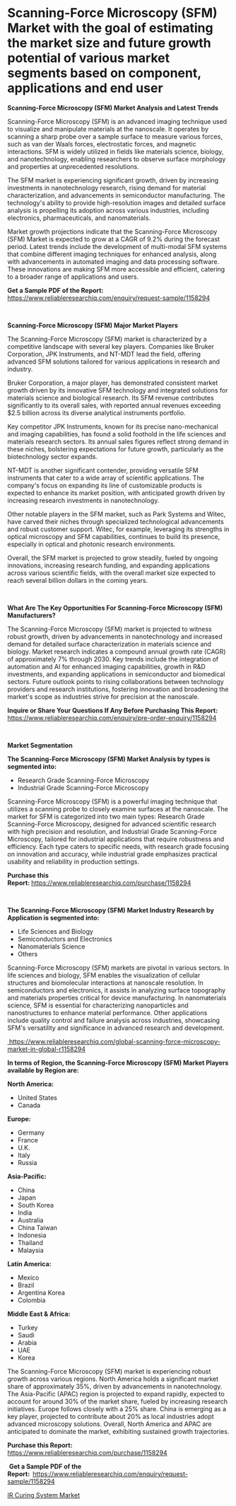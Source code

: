 <p><h1>Scanning-Force Microscopy (SFM) Market with the goal of estimating the market size and future growth potential of various market segments based on component, applications and end user</h1></p><p><strong>Scanning-Force Microscopy (SFM) Market Analysis and Latest Trends</strong></p>
<p><p>Scanning-Force Microscopy (SFM) is an advanced imaging technique used to visualize and manipulate materials at the nanoscale. It operates by scanning a sharp probe over a sample surface to measure various forces, such as van der Waals forces, electrostatic forces, and magnetic interactions. SFM is widely utilized in fields like materials science, biology, and nanotechnology, enabling researchers to observe surface morphology and properties at unprecedented resolutions.</p><p>The SFM market is experiencing significant growth, driven by increasing investments in nanotechnology research, rising demand for material characterization, and advancements in semiconductor manufacturing. The technology's ability to provide high-resolution images and detailed surface analysis is propelling its adoption across various industries, including electronics, pharmaceuticals, and nanomaterials.</p><p>Market growth projections indicate that the Scanning-Force Microscopy (SFM) Market is expected to grow at a CAGR of 9.2% during the forecast period. Latest trends include the development of multi-modal SFM systems that combine different imaging techniques for enhanced analysis, along with advancements in automated imaging and data processing software. These innovations are making SFM more accessible and efficient, catering to a broader range of applications and users.</p></p>
<p><strong>Get a Sample PDF of the Report:&nbsp;</strong> <a href="https://www.reliableresearchiq.com/enquiry/request-sample/1158294?utm_campaign=3299&utm_medium=2&utm_source=Github&utm_content=ia&utm_term=11042025&utm_id=scanning-force-microscopy-sfm">https://www.reliableresearchiq.com/enquiry/request-sample/1158294</a></p>
<p>&nbsp;</p>
<p><strong>Scanning-Force Microscopy (SFM) Major Market Players</strong></p>
<p><p>The Scanning-Force Microscopy (SFM) market is characterized by a competitive landscape with several key players. Companies like Bruker Corporation, JPK Instruments, and NT-MDT lead the field, offering advanced SFM solutions tailored for various applications in research and industry.</p><p>Bruker Corporation, a major player, has demonstrated consistent market growth driven by its innovative SFM technology and integrated solutions for materials science and biological research. Its SFM revenue contributes significantly to its overall sales, with reported annual revenues exceeding $2.5 billion across its diverse analytical instruments portfolio.</p><p>Key competitor JPK Instruments, known for its precise nano-mechanical and imaging capabilities, has found a solid foothold in the life sciences and materials research sectors. Its annual sales figures reflect strong demand in these niches, bolstering expectations for future growth, particularly as the biotechnology sector expands.</p><p>NT-MDT is another significant contender, providing versatile SFM instruments that cater to a wide array of scientific applications. The company's focus on expanding its line of customizable products is expected to enhance its market position, with anticipated growth driven by increasing research investments in nanotechnology.</p><p>Other notable players in the SFM market, such as Park Systems and Witec, have carved their niches through specialized technological advancements and robust customer support. Witec, for example, leveraging its strengths in optical microscopy and SFM capabilities, continues to build its presence, especially in optical and photonic research environments.</p><p>Overall, the SFM market is projected to grow steadily, fueled by ongoing innovations, increasing research funding, and expanding applications across various scientific fields, with the overall market size expected to reach several billion dollars in the coming years.</p></p>
<p>&nbsp;</p>
<p><strong>What Are The Key Opportunities For Scanning-Force Microscopy (SFM) Manufacturers?</strong></p>
<p><p>The Scanning-Force Microscopy (SFM) market is projected to witness robust growth, driven by advancements in nanotechnology and increased demand for detailed surface characterization in materials science and biology. Market research indicates a compound annual growth rate (CAGR) of approximately 7% through 2030. Key trends include the integration of automation and AI for enhanced imaging capabilities, growth in R&D investments, and expanding applications in semiconductor and biomedical sectors. Future outlook points to rising collaborations between technology providers and research institutions, fostering innovation and broadening the market's scope as industries strive for precision at the nanoscale.</p></p>
<p><strong>Inquire or Share Your Questions If Any Before Purchasing This Report:</strong> <a href="https://www.reliableresearchiq.com/enquiry/pre-order-enquiry/1158294?utm_campaign=3299&utm_medium=2&utm_source=Github&utm_content=ia&utm_term=11042025&utm_id=scanning-force-microscopy-sfm">https://www.reliableresearchiq.com/enquiry/pre-order-enquiry/1158294</a></p>
<p>&nbsp;</p>
<p><strong>Market Segmentation</strong></p>
<p><strong>The Scanning-Force Microscopy (SFM) Market Analysis by types is segmented into:</strong></p>
<p><ul><li>Research Grade Scanning-Force Microscopy</li><li>Industrial Grade Scanning-Force Microscopy</li></ul></p>
<p><p>Scanning-Force Microscopy (SFM) is a powerful imaging technique that utilizes a scanning probe to closely examine surfaces at the nanoscale. The market for SFM is categorized into two main types: Research Grade Scanning-Force Microscopy, designed for advanced scientific research with high precision and resolution, and Industrial Grade Scanning-Force Microscopy, tailored for industrial applications that require robustness and efficiency. Each type caters to specific needs, with research grade focusing on innovation and accuracy, while industrial grade emphasizes practical usability and reliability in production settings.</p></p>
<p><strong>Purchase this Report:&nbsp;</strong><a href="https://www.reliableresearchiq.com/purchase/1158294?utm_campaign=3299&utm_medium=2&utm_source=Github&utm_content=ia&utm_term=11042025&utm_id=scanning-force-microscopy-sfm">https://www.reliableresearchiq.com/purchase/1158294</a></p>
<p>&nbsp;</p>
<p><strong>The Scanning-Force Microscopy (SFM) Market Industry Research by Application is segmented into:</strong></p>
<p><ul><li>Life Sciences and Biology</li><li>Semiconductors and Electronics</li><li>Nanomaterials Science</li><li>Others</li></ul></p>
<p><p>Scanning-Force Microscopy (SFM) markets are pivotal in various sectors. In life sciences and biology, SFM enables the visualization of cellular structures and biomolecular interactions at nanoscale resolution. In semiconductors and electronics, it assists in analyzing surface topography and materials properties critical for device manufacturing. In nanomaterials science, SFM is essential for characterizing nanoparticles and nanostructures to enhance material performance. Other applications include quality control and failure analysis across industries, showcasing SFM's versatility and significance in advanced research and development.</p></p>
<p><a href="https://www.reliableresearchiq.com/global-scanning-force-microscopy-market-in-global-r1158294?utm_campaign=3299&utm_medium=2&utm_source=Github&utm_content=ia&utm_term=11042025&utm_id=scanning-force-microscopy-sfm">&nbsp;https://www.reliableresearchiq.com/global-scanning-force-microscopy-market-in-global-r1158294</a></p>
<p><strong>In terms of Region, the Scanning-Force Microscopy (SFM) Market Players available by Region are:</strong></p>
<p>
    <p> <strong> North America: </strong>
        <ul>
            <li>United States</li>
            <li>Canada</li>
        </ul>
        </p> 
    <p> <strong> Europe: </strong>
        <ul>
            <li>Germany</li>
            <li>France</li>
            <li>U.K.</li>
            <li>Italy</li>
            <li>Russia</li>
        </ul>
        </p> 
    <p> <strong> Asia-Pacific: </strong>
        <ul>
            <li>China</li>
            <li>Japan</li>
            <li>South Korea</li>
            <li>India</li>
            <li>Australia</li>
            <li>China Taiwan</li>
            <li>Indonesia</li>
            <li>Thailand</li>
            <li>Malaysia</li>
        </ul>
        </p> 
    <p> <strong> Latin America: </strong>
        <ul>
            <li>Mexico</li>
            <li>Brazil</li>
            <li>Argentina Korea</li>
            <li>Colombia</li>
        </ul>
        </p> 
    <p> <strong> Middle East & Africa: </strong>
        <ul>
            <li>Turkey</li>
            <li>Saudi</li>
            <li>Arabia</li>
            <li>UAE</li>
            <li>Korea</li>
        </ul>
    </p>
    </p>
<p><p>The Scanning-Force Microscopy (SFM) market is experiencing robust growth across various regions. North America holds a significant market share of approximately 35%, driven by advancements in nanotechnology. The Asia-Pacific (APAC) region is projected to expand rapidly, expected to account for around 30% of the market share, fueled by increasing research initiatives. Europe follows closely with a 25% share. China is emerging as a key player, projected to contribute about 20% as local industries adopt advanced microscopy solutions. Overall, North America and APAC are anticipated to dominate the market, exhibiting sustained growth trajectories.</p></p>
<p><strong>Purchase this Report: </strong><a href="https://www.reliableresearchiq.com/purchase/1158294?utm_campaign=3299&utm_medium=2&utm_source=Github&utm_content=ia&utm_term=11042025&utm_id=scanning-force-microscopy-sfm">https://www.reliableresearchiq.com/purchase/1158294</a></p>
<p>&nbsp;<strong>Get a Sample PDF of the Report:&nbsp;&nbsp;</strong><a href="https://www.reliableresearchiq.com/enquiry/request-sample/1158294?utm_campaign=3299&utm_medium=2&utm_source=Github&utm_content=ia&utm_term=11042025&utm_id=scanning-force-microscopy-sfm">https://www.reliableresearchiq.com/enquiry/request-sample/1158294</a></p>
<p><strong></strong></p>
<p><p><a href="https://github.com/lenjakam/Market-Research-Report-List-1/blob/main/ir-curing-system-market.md?utm_campaign=3299&utm_medium=2&utm_source=Github&utm_content=ia&utm_term=11042025&utm_id=scanning-force-microscopy-sfm">IR Curing System Market</a></p></p>